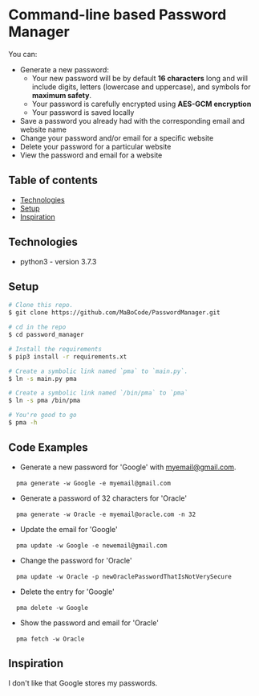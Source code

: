 # Command-line based Password Manager

You can:
  * Generate a new password:
    * Your new password will be by default **16 characters** long and will include digits, letters (lowercase and uppercase), and symbols for **maximum safety**.
    * Your password is carefully encrypted using **AES-GCM encryption**
    * Your password is saved locally
  * Save a password you already had with the corresponding email and website name
  * Change your password and/or email for a specific website
  * Delete your password for a particular website
  * View the password and email for a website

## Table of contents
* [Technologies](#technologies)
* [Setup](#setup)
* [Inspiration](#inspiration)

## Technologies
* python3 - version 3.7.3

## Setup

```bash
# Clone this repo.
$ git clone https://github.com/MaBoCode/PasswordManager.git

# cd in the repo
$ cd password_manager

# Install the requirements
$ pip3 install -r requirements.xt

# Create a symbolic link named `pma` to `main.py`.
$ ln -s main.py pma

# Create a symbolic link named `/bin/pma` to `pma`
$ ln -s pma /bin/pma

# You're good to go
$ pma -h
```

## Code Examples
* Generate a new password for 'Google' with myemail@gmail.com.

&nbsp;&nbsp;&nbsp;&nbsp;`pma generate -w Google -e myemail@gmail.com`

* Generate a password of 32 characters for 'Oracle'

&nbsp;&nbsp;&nbsp;&nbsp;`pma generate -w Oracle -e myemail@oracle.com -n 32`

* Update the email for 'Google'

&nbsp;&nbsp;&nbsp;&nbsp;`pma update -w Google -e newemail@gmail.com`

* Change the password for 'Oracle'

&nbsp;&nbsp;&nbsp;&nbsp;`pma update -w Oracle -p newOraclePasswordThatIsNotVerySecure`

* Delete the entry for 'Google'

&nbsp;&nbsp;&nbsp;&nbsp;`pma delete -w Google`

* Show the password and email for 'Oracle'

&nbsp;&nbsp;&nbsp;&nbsp;`pma fetch -w Oracle`

## Inspiration
I don't like that Google stores my passwords.

